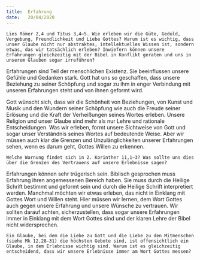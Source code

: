 ```yaml
---
title:  Erfahrung
date:   20/04/2020
---
```


`Lies Römer 2,4 und Titus 3,4–5. Wie erleben wir die Güte, Geduld, Vergebung, Freundlichkeit und Liebe Gottes? Warum ist es wichtig, dass unser Glaube nicht nur abstraktes, intellektuelles Wissen ist, sondern etwas, das wir tatsächlich erleben? Inwiefern können unsere Erfahrungen gleichzeitig mit der Bibel in Konflikt geraten und uns in unserem Glauben sogar irreführen?`

Erfahrungen sind Teil der menschlichen Existenz. Sie beeinflussen unsere Gefühle und Gedanken stark. Gott hat uns so geschaffen, dass unsere Beziehung zu seiner Schöpfung und sogar zu ihm in enger Verbindung mit unseren Erfahrungen steht und von ihnen geformt wird.

Gott wünscht sich, dass wir die Schönheit von Beziehungen, von Kunst und Musik und den Wundern seiner Schöpfung wie auch die Freude seiner Erlösung und die Kraft der Verheißungen seines Wortes erleben. Unsere Religion und unser Glaube sind mehr als nur Lehre und rationale Entscheidungen. Was wir erleben, formt unsere Sichtweise von Gott und sogar unser Verständnis seines Wortes auf bedeutende Weise. Aber wir müssen auch klar die Grenzen und Unzulänglichkeiten unserer Erfahrungen sehen, wenn es darum geht, Gottes Willen zu erkennen.

`Welche Warnung findet sich in 2. Korinther 11,1–3? Was sollte uns dies über die Grenzen des Vertrauens auf unsere Erlebnisse sagen?`

Erfahrungen können sehr trügerisch sein. Biblisch gesprochen muss Erfahrung ihren angemessenen Bereich haben. Sie muss durch die Heilige Schrift bestimmt und geformt sein und durch die Heilige Schrift interpretiert werden. Manchmal möchten wir etwas erleben, das nicht in Einklang mit Gottes Wort und Willen steht. Hier müssen wir lernen, dem Wort Gottes auch gegen unsere Erfahrung und unsere Wünsche zu vertrauen. Wir sollten darauf achten, sicherzustellen, dass sogar unsere Erfahrungen immer in Einklang mit dem Wort Gottes sind und der klaren Lehre der Bibel nicht widersprechen.

`Ein Glaube, bei dem die Liebe zu Gott und die Liebe zu den Mitmenschen (siehe Mk 12,28–31) die höchsten Gebote sind, ist offensichtlich ein Glaube, in dem Erlebnisse wichtig sind. Warum ist es gleichzeitig entscheidend, dass wir unsere Erlebnisse immer am Wort Gottes messen?`